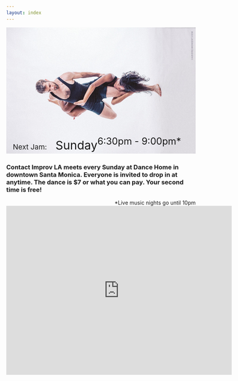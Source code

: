 ```yaml
---
layout: index
---
```



<div style="display: inline-block; position: relative;">
<img src="/images/nickkloii_horizontal.jpg" />
<div style="position: absolute; background-color: rgba(255, 255, 255, 0.0); padding: 5px; bottom: 0px; left: 0.5em; font-size: 180%;">
<span style="margin-botom: 0px; font-size: 75%">Next Jam:&nbsp;&nbsp;&nbsp;</span>
<span style="padding-top: 0px; font-size: 125%">Sunday</span>
<span id="next_month" style="font-size: 100%"></span>
<span id="next_day" style="font-size: 150%"></span>
<div style="float: right; padding-right: 1em;">6:30pm - 9:00pm*</div>
</div>
</div>

<br />

### Contact Improv LA meets every Sunday at Dance Home in downtown Santa Monica.  Everyone is invited to drop in at anytime.  The dance is $7 or what you can pay.  Your second time is free!  ###

<div style="float: right;">
*Live music nights go until 10pm
</div>
<br />

<div class="iframe-wrap"><iframe src="https://www.google.com/maps/embed?pb=!1m18!1m12!1m3!1d3307.026505593861!2d-118.4956940844659!3d34.01753058061537!2m3!1f0!2f0!3f0!3m2!1i1024!2i768!4f13.1!3m3!1m2!1s0x80c2a4ce67b24be5%3A0x2117628d38bcf5bf!2s522+Santa+Monica+Blvd%2C+Santa+Monica%2C+CA+90401!5e0!3m2!1sen!2sus!4v1444471809394" width="600" height="450" frameborder="0" style="border:0" allowfullscreen></iframe></div>
